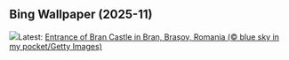 ## Bing Wallpaper (2025-11)
![](https://www.bing.com/th?id=OHR.BranCastle_EN-GB2930979213_UHD.jpg&w=1000)Latest: [Entrance of Bran Castle in Bran, Brașov, Romania (© blue sky in my pocket/Getty Images)](https://www.bing.com/th?id=OHR.BranCastle_EN-GB2930979213_UHD.jpg)